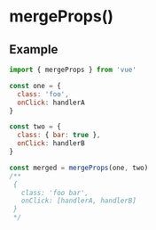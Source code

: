 # mergeProps()

## Example

```javascript
import { mergeProps } from 'vue'

const one = {
  class: 'foo',
  onClick: handlerA
}

const two = {
  class: { bar: true },
  onClick: handlerB
}

const merged = mergeProps(one, two)
/**
 {
   class: 'foo bar',
   onClick: [handlerA, handlerB]
 }
 */
``` 
